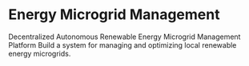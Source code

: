# Energy Microgrid Management 
 Decentralized Autonomous Renewable Energy Microgrid Management Platform Build a system for managing and optimizing local renewable energy microgrids. 
